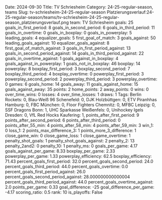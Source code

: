 Date: 2024-09-30
Title: TV Schriesheim
Category: 24-25-regular-season, teams
Slug: tv-schriesheim-24-25-regular-season
Platzierungsverlauf:24-25-regular-season/teams/tv-schriesheim-24-25-regular-season_platzierungsverlauf.png
team: TV Schriesheim
goals: 25
goals_in_first_period: 8
goals_in_second_period: 6
goals_in_third_period: 11
goals_in_overtime: 0
goals_in_boxplay: 0
goals_in_powerplay: 5
leading_goals: 4
equalizer_goals: 5
first_goal_of_match: 3
goals_against: 50
leading_goals_against: 10
equalizer_goals_against: 8
first_goal_of_match_against: 3
goals_in_first_period_against: 13
goals_in_second_period_against: 14
goals_in_third_period_against: 22
goals_in_overtime_against: 1
goals_against_in_boxplay: 4
goals_against_in_powerplay: 1
goals_not_in_boxplay: 46
boxplay: 14
powerplay: 8
boxplay_first_period: 3
boxplay_second_period: 7
boxplay_third_period: 4
boxplay_overtime: 0
powerplay_first_period: 3
powerplay_second_period: 2
powerplay_third_period: 3
powerplay_overtime: 0
games: 6
goals_home: 14
goals_away: 11
goals_against_home: 15
goals_against_away: 35
points: 2
home_points: 2
away_points: 0
wins: 0
over_time_wins: 0
losses: 4
over_time_losses: 1
draws: 1
Tags:  Berlin Rockets: 0,  Blau-Weiß 96 Schenefeld: 0,  DJK Holzbüttgen: 0,  ETV Piranhhas Hamburg: 0,  FBC München: 0,  Floor Fighters Chemnitz: 0,  MFBC Leipzig: 0,  SSF Dragons Bonn: 1,  UHC Sparkasse Weißenfels: 0,  Unihockey Igels Dresden: 0,  VfL Red Hocks Kaufering: 1,
points_after_first_period: 9
points_after_second_period: 6
points_after_third_period: 0
points_after_55_min: 4
points_after_58_min: 4
points_after_59_min: 3
win_1: 0
loss_1: 2
points_max_difference_3: 1
points_more_3_difference: 1
close_game_win: 0
close_game_loss: 1
close_game_overtime: 1
penalty_shot_goals: 1
penalty_shot_goals_against: 2
penalty_2: 13
penalty_2and2: 0
penalty_10: 1
penalty_ms: 0
goals_per_game: 4.17
goals_against_per_game: 8.33
boxplay_per_game: 2.33
powerplay_per_game: 1.33
powerplay_efficiency: 62.5
boxplay_efficiency: 71.43
percent_goals_first_period: 32.0
percent_goals_second_period: 24.0
percent_goals_third_period: 44.0
percent_goals_overtime: 0.0
percent_goals_first_period_against: 26.0
percent_goals_second_period_against: 28.000000000000004
percent_goals_third_period_against: 44.0
percent_goals_overtime_against: 2.0
points_per_game: 0.33
goal_difference: -25
goal_difference_per_game: -4.17
scoring_ratio: 0.5
rank: 10
is_playoffs: False
